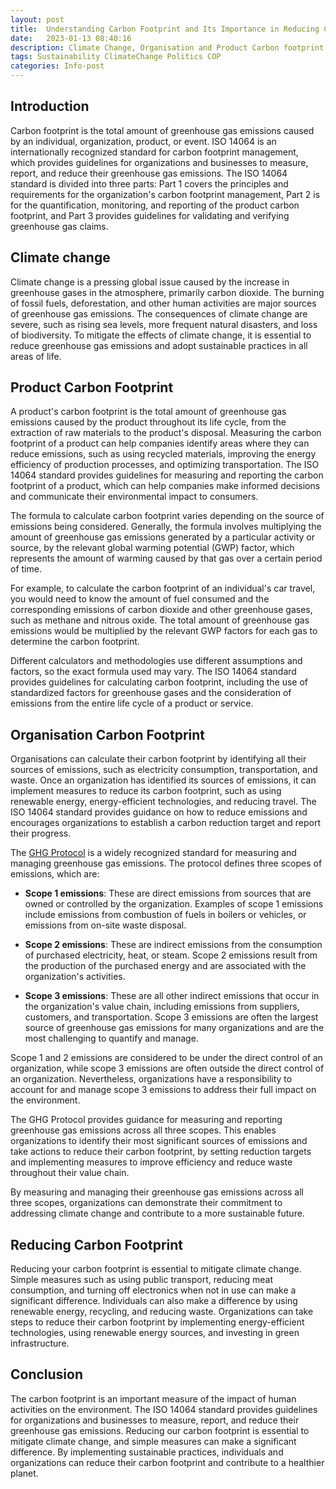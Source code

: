 ```yaml
---
layout: post
title:  Understanding Carbon Footprint and Its Importance in Reducing Climate Change
date:   2023-01-13 08:40:16
description: Climate Change, Organisation and Product Carbon footprint and others
tags: Sustainability ClimateChange Politics COP
categories: Info-post
---
```


## Introduction
Carbon footprint is the total amount of greenhouse gas emissions caused by an individual, organization, product, or event. ISO 14064 is an internationally recognized standard for carbon footprint management, which provides guidelines for organizations and businesses to measure, report, and reduce their greenhouse gas emissions. The ISO 14064 standard is divided into three parts: Part 1 covers the principles and requirements for the organization's carbon footprint management, Part 2 is for the quantification, monitoring, and reporting of the product carbon footprint, and Part 3 provides guidelines for validating and verifying greenhouse gas claims.

## Climate change
Climate change is a pressing global issue caused by the increase in greenhouse gases in the atmosphere, primarily carbon dioxide. The burning of fossil fuels, deforestation, and other human activities are major sources of greenhouse gas emissions. The consequences of climate change are severe, such as rising sea levels, more frequent natural disasters, and loss of biodiversity. To mitigate the effects of climate change, it is essential to reduce greenhouse gas emissions and adopt sustainable practices in all areas of life.

## Product Carbon Footprint
A product's carbon footprint is the total amount of greenhouse gas emissions caused by the product throughout its life cycle, from the extraction of raw materials to the product's disposal. Measuring the carbon footprint of a product can help companies identify areas where they can reduce emissions, such as using recycled materials, improving the energy efficiency of production processes, and optimizing transportation. The ISO 14064 standard provides guidelines for measuring and reporting the carbon footprint of a product, which can help companies make informed decisions and communicate their environmental impact to consumers.

The formula to calculate carbon footprint varies depending on the source of emissions being considered. Generally, the formula involves multiplying the amount of greenhouse gas emissions generated by a particular activity or source, by the relevant global warming potential (GWP) factor, which represents the amount of warming caused by that gas over a certain period of time.

For example, to calculate the carbon footprint of an individual's car travel, you would need to know the amount of fuel consumed and the corresponding emissions of carbon dioxide and other greenhouse gases, such as methane and nitrous oxide. The total amount of greenhouse gas emissions would be multiplied by the relevant GWP factors for each gas to determine the carbon footprint.

Different calculators and methodologies use different assumptions and factors, so the exact formula used may vary. The ISO 14064 standard provides guidelines for calculating carbon footprint, including the use of standardized factors for greenhouse gases and the consideration of emissions from the entire life cycle of a product or service.

## Organisation Carbon Footprint
Organisations can calculate their carbon footprint by identifying all their sources of emissions, such as electricity consumption, transportation, and waste. Once an organization has identified its sources of emissions, it can implement measures to reduce its carbon footprint, such as using renewable energy, energy-efficient technologies, and reducing travel. The ISO 14064 standard provides guidance on how to reduce emissions and encourages organizations to establish a carbon reduction target and report their progress.

The <a href="https://ghgprotocol.org/">GHG Protocol</a> is a widely recognized standard for measuring and managing greenhouse gas emissions. The protocol defines three scopes of emissions, which are:

- <strong>Scope 1 emissions</strong>: These are direct emissions from sources that are owned or controlled by the organization. Examples of scope 1 emissions include emissions from combustion of fuels in boilers or vehicles, or emissions from on-site waste disposal.

- <strong>Scope 2 emissions</strong>: These are indirect emissions from the consumption of purchased electricity, heat, or steam. Scope 2 emissions result from the production of the purchased energy and are associated with the organization's activities.

- <strong>Scope 3 emissions</strong>: These are all other indirect emissions that occur in the organization's value chain, including emissions from suppliers, customers, and transportation. Scope 3 emissions are often the largest source of greenhouse gas emissions for many organizations and are the most challenging to quantify and manage.

Scope 1 and 2 emissions are considered to be under the direct control of an organization, while scope 3 emissions are often outside the direct control of an organization. Nevertheless, organizations have a responsibility to account for and manage scope 3 emissions to address their full impact on the environment.

The GHG Protocol provides guidance for measuring and reporting greenhouse gas emissions across all three scopes. This enables organizations to identify their most significant sources of emissions and take actions to reduce their carbon footprint, by setting reduction targets and implementing measures to improve efficiency and reduce waste throughout their value chain.

By measuring and managing their greenhouse gas emissions across all three scopes, organizations can demonstrate their commitment to addressing climate change and contribute to a more sustainable future.

## Reducing Carbon Footprint
Reducing your carbon footprint is essential to mitigate climate change. Simple measures such as using public transport, reducing meat consumption, and turning off electronics when not in use can make a significant difference. Individuals can also make a difference by using renewable energy, recycling, and reducing waste. Organizations can take steps to reduce their carbon footprint by implementing energy-efficient technologies, using renewable energy sources, and investing in green infrastructure.

## Conclusion
The carbon footprint is an important measure of the impact of human activities on the environment. The ISO 14064 standard provides guidelines for organizations and businesses to measure, report, and reduce their greenhouse gas emissions. Reducing our carbon footprint is essential to mitigate climate change, and simple measures can make a significant difference. By implementing sustainable practices, individuals and organizations can reduce their carbon footprint and contribute to a healthier planet.
